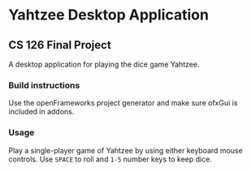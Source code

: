 # Yahtzee Desktop Application
## CS 126 Final Project

A desktop application for playing the dice game Yahtzee.

### Build instructions
Use the openFrameworks project generator and make sure ofxGui is included in addons.

### Usage

Play a single-player game of Yahtzee by using either keyboard mouse controls. Use `SPACE` to roll and `1-5` number keys to keep dice.